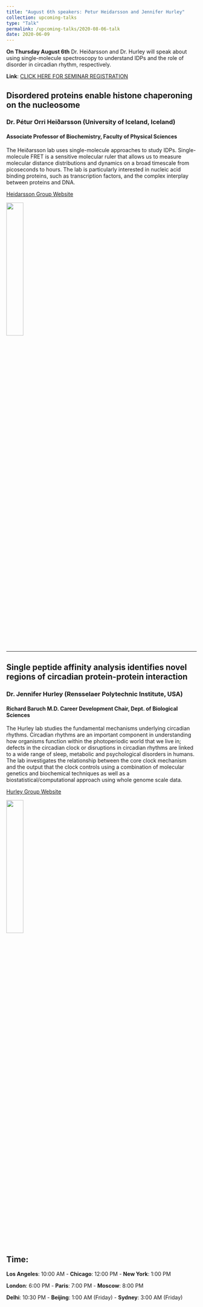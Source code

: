 ```yaml
---
title: "August 6th speakers: Petur Heidarsson and Jennifer Hurley"
collection: upcoming-talks
type: "Talk"
permalink: /upcoming-talks/2020-08-06-talk
date: 2020-06-09
---
```


**On Thursday August 6th** Dr. Heiðarsson and Dr. Hurley will speak about using single-molecule spectroscopy to understand IDPs and the role of disorder in circadian rhythm, respectively.


**Link**: [CLICK HERE FOR SEMINAR REGISTRATION](https://wustl-hipaa.zoom.us/webinar/register/WN_Yxqk5QxZSa68o6OgA2FS-A)

## Disordered proteins enable histone chaperoning on the nucleosome
### Dr. Pétur Orri Heiðarsson (University of Iceland, Iceland)

#### Associate Professor of Biochemistry, Faculty of Physical Sciences

The Heiðarsson lab uses single-molecule approaches to study IDPs. Single-molecule FRET is a sensitive molecular ruler that allows us to measure molecular distance distributions and dynamics on a broad timescale from picoseconds to hours. The lab is particularly interested in nucleic acid binding proteins, such as transcription factors, and the complex interplay between proteins and DNA.

[Heidarsson Group Website](http://lifvisindi.hi.is/staff/petur-orri-heidarssons)

<img src="{{site.baseurl}}/images/speakers/2020/heidarsson.jpg" width="30%">


---

## Single peptide affinity analysis identifies novel regions of circadian protein-protein interaction
### Dr. Jennifer Hurley (Rensselaer Polytechnic Institute, USA)

#### Richard Baruch M.D. Career Development Chair, Dept. of Biological Sciences
The Hurley lab studies the fundamental mechanisms underlying circadian rhythms. Circadian rhythms are an important component in understanding how organisms function within the photoperiodic world that we live in; defects in the circadian clock or disruptions in circadian rhythms are linked to a wide range of sleep, metabolic and psychological disorders in humans. The lab investigates the relationship between the core clock mechanism and the output that the clock controls using a combination of molecular genetics and biochemical techniques as well as a biostatistical/computational approach using whole genome scale data.

[Hurley Group Website](https://faculty.rpi.edu/node/34498)

<img src="{{site.baseurl}}/images/speakers/2020/hurley.jpg" width="30%">


## Time:
**Los Angeles**: 10:00 AM - **Chicago**: 12:00 PM  - **New York**: 1:00 PM 

**London**: 6:00 PM - **Paris**: 7:00 PM - **Moscow**: 8:00 PM 

**Delhi**: 10:30 PM - **Beijing**: 1:00 AM (Friday)  - **Sydney**: 3:00 AM (Friday)




